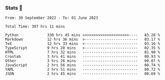 ### Stats 👋
<!--START_SECTION:waka-->

```text
From: 30 September 2022 - To: 01 June 2023

Total Time: 397 hrs 11 mins

Python             330 hrs 45 mins >>>>>>>>>>>>>>>>>>>>>----   83.28 %
Markdown           12 hrs 36 mins  >------------------------   03.17 %
TeX                12 hrs 33 mins  >------------------------   03.16 %
TypeScript         9 hrs 20 mins   >------------------------   02.35 %
HTML               7 hrs 32 mins   -------------------------   01.90 %
Crontab            3 hrs 41 mins   -------------------------   00.93 %
Other              3 hrs 26 mins   -------------------------   00.87 %
JavaScript         2 hrs 56 mins   -------------------------   00.74 %
YAML               2 hrs 51 mins   -------------------------   00.72 %
JSON               2 hrs 45 mins   -------------------------   00.69 %
```

<!--END_SECTION:waka-->

<!--
**buhaytza2005/buhaytza2005** is a ✨ _special_ ✨ repository because its `README.md` (this file) appears on your GitHub profile.

Here are some ideas to get you started:

- 🔭 I’m currently working on ...
- 🌱 I’m currently learning ...
- 👯 I’m looking to collaborate on ...
- 🤔 I’m looking for help with ...
- 💬 Ask me about ...
- 📫 How to reach me: ...
- 😄 Pronouns: ...
- ⚡ Fun fact: ...
-->


